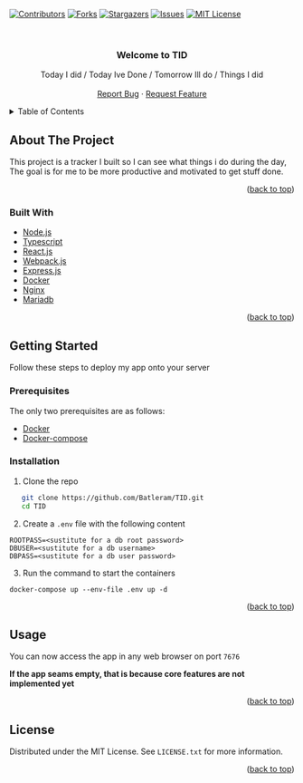 <div id="top"></div>


<!-- PROJECT SHIELDS -->
<!--
*** I'm using markdown "reference style" links for readability.
*** Reference links are enclosed in brackets [ ] instead of parentheses ( ).
*** See the bottom of this document for the declaration of the reference variables
*** for contributors-url, forks-url, etc. This is an optional, concise syntax you may use.
*** https://www.markdownguide.org/basic-syntax/#reference-style-links
-->
[![Contributors][contributors-shield]][contributors-url]
[![Forks][forks-shield]][forks-url]
[![Stargazers][stars-shield]][stars-url]
[![Issues][issues-shield]][issues-url]
[![MIT License][license-shield]][license-url]



<!-- PROJECT LOGO -->
<br />
<div align="center">
  <!--
  <a href="https://github.com/github_username/repo_name">
    <img src="images/logo.png" alt="Logo" width="80" height="80">
  </a>
  -->

<h3 align="center">Welcome to TID</h3>

  <p align="center">
    Today I did / Today Ive Done / Tomorrow Ill do / Things I did 
    <br />
    <br />
    <a href="https://github.com/Batlearm/TID/issues">Report Bug</a>
    ·
    <a href="https://github.com/Batleram/TID/issues">Request Feature</a>
  </p>
</div>



<!-- TABLE OF CONTENTS -->
<details>
  <summary>Table of Contents</summary>
  <ol>
    <li>
      <a href="#about-the-project">About The Project</a>
      <ul>
        <li><a href="#built-with">Built With</a></li>
      </ul>
    </li>
    <li>
      <a href="#getting-started">Getting Started</a>
      <ul>
        <li><a href="#prerequisites">Prerequisites</a></li>
        <li><a href="#installation">Installation</a></li>
      </ul>
    </li>
    <li><a href="#usage">Usage</a></li>
    <li><a href="#license">License</a></li>
  </ol>
</details>



<!-- ABOUT THE PROJECT -->
## About The Project


This project is a tracker I built so I can see what things i do during the day,
The goal is for me to be more productive and motivated to get stuff done.

<p align="right">(<a href="#top">back to top</a>)</p>



### Built With

* [Node.js](https://nocejs.org/)
* [Typescript](https://typescriptlang.org)
* [React.js](https://reactjs.org/)
* [Webpack.js](https://webpack.js.org)
* [Express.js](https://expressjs.com/)
* [Docker](https://docker.com/)
* [Nginx](https://nginx.com)
* [Mariadb](https://mariadb.org)

<p align="right">(<a href="#top">back to top</a>)</p>



<!-- GETTING STARTED -->
## Getting Started

Follow these steps to deploy my app onto your server

### Prerequisites

The only two prerequisites are as follows:
* [Docker](https://docs.docker.com/get-docker/)
* [Docker-compose](https://docs.docker.com/compose/install/)

### Installation
1. Clone the repo
```sh
   git clone https://github.com/Batleram/TID.git
   cd TID
```
2. Create a `.env` file with the following content
```env
ROOTPASS=<sustitute for a db root password>
DBUSER=<sustitute for a db username>
DBPASS=<sustitute for a db user password>
```
3. Run the command to start the containers
```
docker-compose up --env-file .env up -d
```

<p align="right">(<a href="#top">back to top</a>)</p>



<!-- USAGE EXAMPLES -->
## Usage

You can now access the app in any web browser on port `7676`

**If the app seams empty, that is because core features are not implemented yet**

<p align="right">(<a href="#top">back to top</a>)</p>


<!-- LICENSE -->
## License

Distributed under the MIT License. See `LICENSE.txt` for more information.


<p align="right">(<a href="#top">back to top</a>)</p>



<!-- MARKDOWN LINKS & IMAGES -->
<!-- https://www.markdownguide.org/basic-syntax/#reference-style-links -->
[contributors-shield]: https://img.shields.io/github/contributors/Batleram/TID.svg?style=for-the-badge
[contributors-url]: https://github.com/Batleram/TID/graphs/contributors
[forks-shield]: https://img.shields.io/github/forks/Batleram/TID.svg?style=for-the-badge
[forks-url]: https://github.com/Batleram/TID/network/members
[stars-shield]: https://img.shields.io/github/stars/Batleram/TID.svg?style=for-the-badge
[stars-url]: https://github.com/Batleram/TID/stargazers
[issues-shield]: https://img.shields.io/github/issues/Batleram/TID.svg?style=for-the-badge
[issues-url]: https://github.com/Batleram/TID/issues
[license-shield]: https://img.shields.io/github/license/Batleram/TID.svg?style=for-the-badge
[license-url]: https://github.com/Batleram/TID/blob/master/LICENSE.txt
[product-screenshot]: images/screenshot.png

